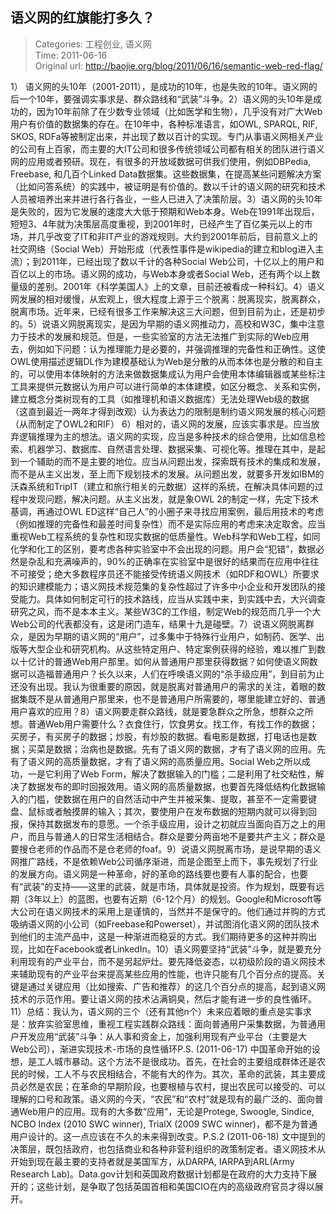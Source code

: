 语义网的红旗能打多久？
---
    
> Categories: 工程创业, 语义网  
> Time: 2011-06-16  
> Original url: <http://baojie.org/blog/2011/06/16/semantic-web-red-flag/>
    
1） 语义网的头10年（2001-2011），是成功的10年，也是失败的10年。语义网的后一个10年，要强调实事求是、群众路线和“武装”斗争。2）语义网的头10年是成功的，因为10年前除了在少数专业领域（比如医学和生物），几乎没有对广大Web用户有价值的数据集的存在。在10年中，各种标准语言，如OWL, SPARQL, RIF, SKOS, RDFa等被制定出来，并出现了数以百计的实现。专门从事语义网相关产业的公司有上百家，而主要的大IT公司和很多传统领域公司都有相关的团队进行语义网的应用或者预研。现在，有很多的开放域数据可供我们使用，例如DBPedia, Freebase, 和几百个Linked Data数据集。这些数据集，在提高某些问题解决方案（比如问答系统）的实践中，被证明是有价值的。数以千计的语义网的研究和技术人员被培养出来并进行各行各业，一些人已进入了决策阶层。3）语义网的头10年是失败的，因为它发展的速度大大低于预期和Web本身。Web在1991年出现后，短短3、4年就为决策层高度重视，到2001年时，已经产生了百亿美元以上的市场，并几乎改变了IT和非IT产业的游戏规则。大约到2001年前后，目前意义上的社交网络（Social Web）开始形成（代表性事件是wikipedia的建立和blog进入主流）；到2011年，已经出现了数以千计的各种Social Web公司，十亿以上的用户和百亿以上的市场。语义网的成功，与Web本身或者Social Web，还有两个以上数量级的差别。2001年《科学美国人》上的文章，目前还被看成一种科幻。4）语义网发展的相对缓慢，从宏观上，很大程度上源于三个脱离：脱离现实，脱离群众，脱离市场。近年来，已经有很多工作来解决这三大问题，但到目前为止，还是初步的。5）说语义网脱离现实，是因为早期的语义网推动力，高校和W3C，集中注意力于技术的发展和规范。但是，一些实验室的方法无法推广到实际的Web应用去，例如如下问题：认为推理能力是必要的，并强调推理的完备性和正确性。这使OWL使用描述逻辑DL作为建模基础认为Web是分散的从而本体也是分散的和自主的，可以使用本体映射的方法来做数据集成认为用户会使用本体编辑器或某些标注工具来提供元数据认为用户可以进行简单的本体建模，如区分概念、关系和实例，建立概念分类树现有的工具（如推理机和语义数据库）无法处理Web级的数据（这直到最近一两年才得到改观）认为表达力的限制是制约语义网发展的核心问题（从而制定了OWL2和RIF）     6）相对的，语义网的发展，应该实事求是。应当放弃逻辑推理为主的想法。语义网的实现，应当是多种技术的综合使用，比如信息检索、机器学习、数据库、自然语言处理、数据采集、可视化等。推理在其中，是起到一个辅助的而不是主要的地位。应当从问题出发，探索既有技术的集成和发展，而不是从主义出发，至上而下规划技术的发展。从问题出发，就要多开发如IBM的沃森系统和TripIT（建立和旅行相关的元数据）这样的系统，在解决具体问题的过程中发现问题，解决问题。从主义出发，就是象OWL 2的制定一样，先定下技术基调，再通过OWL ED这样“自己人”的小圈子来寻找应用案例，最后用技术的考虑（例如推理的完备性和最差时间复杂性）而不是实际应用的考虑来决定取舍。应当重视Web工程系统的复杂性和现实数据的低质量性。Web科学和Web工程，如同化学和化工的区别，要考虑各种实验室中不会出现的问题。用户会“犯错”，数据必然是杂乱和充满噪声的，90%的正确率在实验室中是很好的结果而在应用中往往不可接受；绝大多数程序员还不能接受传统语义网技术（如RDF和OWL）所要求的知识建模能力；语义网技术规范集的复杂性超过了许多中小企业和开发团队的接受能力。具体如何制定可行的技术路线，应当从实践中来，到实践中去，大兴调查研究之风，而不是本本主义。某些W3C的工作组，制定Web的规范而几乎一个大Web公司的代表都没有，这是闭门造车，结果十九是碰壁。7）说语义网脱离群众，是因为早期的语义网的“用户”，过多集中于特殊行业用户，如制药、医学、出版等大型企业和研究机构。从这些特定用户、特定案例获得的经验，难以推广到数以十亿计的普通Web用户那里。如何从普通用户那里获得数据？如何使语义网数据可以造福普通用户？长久以来，人们在呼唤语义网的“杀手级应用”，到目前为止还没有出现。我认为很重要的原因，就是脱离对普通用户的需求的关注，着眼的数据集既不是从普通用户那里来，也不是普通用户所需要的，哪里能建立好的、普通用户喜欢的应用？8）语义网要走群众路线，就是要急群众之所急，想群众之所想。普通Web用户需要什么？衣食住行，饮食男女。找工作，有找工作的数据；买房子，有买房子的数据；炒股，有炒股的数据。看电影是数据，打电话也是数据；买菜是数据；治病也是数据。先有了语义网的数据，才有了语义网的应用。先有了语义网的高质量数据，才有了语义网的高质量应用。Social Web之所以成功，一是它利用了Web Form，解决了数据输入的门槛；二是利用了社交粘性，解决了数据发布的即时回报效用。语义网的高质量数据，也要首先降低结构化数据输入的门槛，使数据在用户的自然活动中产生并被采集、提取，甚至不一定需要键盘、鼠标或者触摸屏的输入；其次，要使用户在发布数据的短期内就可以得到回报，保持其数据发布的意愿。一个杀手级应用，设计之初就应当面向百万之上的用户，而且与普通人的日常生活相结合。群众是要分两亩地不是要共产主义；群众是要搜仓老师的作品而不是仓老师的foaf。9）说语义网脱离市场，是说早期的语义网推广路线，不是依赖Web公司循序渐进，而是企图至上而下，事先规划了行业的发展方向。语义网是一种革命，好的革命的路线要也要有人事的配合，也要有“武装”的支持——这里的武装，就是市场，具体就是投资。作为规划，既要有远期（3年以上）的蓝图，也要有近期（6-12个月）的规划。Google和Microsoft等大公司在语义网技术的采用上是谨慎的，当然并不是保守的。他们通过并购的方式吸纳语义网的小公司（如Freebase和Powerset），并试图消化语义网的团队技术到他们的主流产品中，这是一种渐进而稳妥的方式。我们期待更多的这种并购出现，比如在Facebook或者LinkedIn。10）语义网要坚持“武装”斗争，就是要充分利用现有的产业平台，而不是另起炉灶。要先降低姿态，以初级阶段的语义网技术来辅助现有的产业平台来提高某些应用的性能，也许只能有几个百分点的提高。关键是通过关键应用（比如搜索、广告和推荐）的这几个百分点的提高，起到语义网技术的示范作用。要让语义网的技术沾满铜臭，然后才能有进一步的良性循环。11）总结：我认为，语义网的三个（还有其他n个）未来应着眼的重点是实事求是：放弃实验室思维，重视工程实践群众路线：面向普通用户采集数据，为普通用户开发应用“武装”斗争：从人事和资金上，加强利用现有产业平台（主要是大Web公司），渐进实现技术-市场的良性循环P.S. (2011-06-17) 中国革命开始的设想，是工人城市暴动。这个方法不是很成功。首先，在社会的主要组成群体还是农民的时候，工人不与农民相结合，不能有大的作为。其次，革命的武装，其主要成员必然是农民；在革命的早期阶段，也要根植与农村，提出农民可以接受的、可以理解的口号和政策。语义网的今天，“农民”和“农村”就是现有的最广泛的、面向普通Web用户的应用。现有的大多数“应用”，无论是Protege, Swoogle, Sindice, NCBO Index (2010 SWC winner), TrialX (2009 SWC winner)，都不是为普通用户设计的。这一点应该在不久的未来得到改变。P.S.2 (2011-06-18) 文中提到的决策层，既包括政府，也包括商业和各种非营利组织的政策制定者。语义网技术从开始到现在最主要的支持者就是美国军方，从DARPA, IARPA到ARL(Army Research Lab)。Data.gov计划和英国政府数据计划都是在政府的大力支持下展开的；这些计划，是争取了包括英国首相和美国CIO在内的高级政府官员才得以展开。     
    